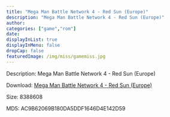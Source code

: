 ```yaml
---
title: "Mega Man Battle Network 4 - Red Sun (Europe)"
description: "Mega Man Battle Network 4 - Red Sun (Europe)"
author: 
categories: ["game","rom"]
date: 
displayInList: true
displayInMenu: false
dropCap: false
featuredImage: /img/miss/gamemiss.jpg
---
```


Description: Mega Man Battle Network 4 - Red Sun (Europe)

Download: <a style="text-decoration:underline;" href="https://mega.nz/#!eCZWgSJR!ezIiJfBxsRXeai5K_FmeioG-S9Zayx9GJfQulGEjooA" target = "_blank" rel = "nofollow" > Mega Man Battle Network 4 - Red Sun (Europe)</a>

Size: 8388608

MD5: AC9B62069B180DA5DDF1646D4E142D59

